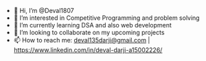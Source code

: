 - 👋 Hi, I’m @Deval1807
- 👀 I’m interested in Competitive Programming and problem solving
- 🌱 I’m currently learning DSA and also web development
- 💞️ I’m looking to collaborate on my upcoming projects
- 📫 How to reach me: deval135darji@gmail.com | https://www.linkedin.com/in/deval-darji-a15002226/

<!---
Deval1807/Deval1807 is a ✨ special ✨ repository because its `README.md` (this file) appears on your GitHub profile.
You can click the Preview link to take a look at your changes.
--->
